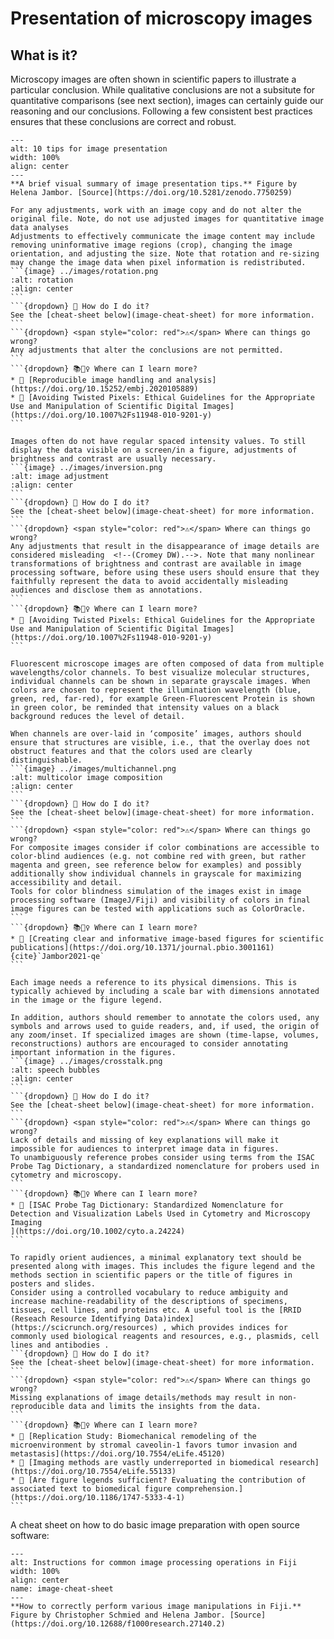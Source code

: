 # Presentation of microscopy images

## What is it?

Microscopy images are often shown in scientific papers to illustrate a particular conclusion. While qualitative conclusions are not a subsitute for quantitative comparisons (see next section), images can certainly guide our reasoning and our conclusions. Following a few consistent best practices ensures that these conclusions are correct and robust.

```{figure} ../images/10TipsHowToNotLieWithImages.png
---
alt: 10 tips for image presentation
width: 100%
align: center
---
**A brief visual summary of image presentation tips.** Figure by Helena Jambor. [Source](https://doi.org/10.5281/zenodo.7750259)
```

````{dropdown} Adjust the image crop, orientation, and size. 
For any adjustments, work with an image copy and do not alter the original file. Note, do not use adjusted images for quantitative image data analyses 
Adjustments to effectively communicate the image content may include removing uninformative image regions (crop), changing the image orientation, and adjusting the size. Note that rotation and re-sizing may change the image data when pixel information is redistributed. 
```{image} ../images/rotation.png
:alt: rotation
:align: center
```
```{dropdown} 🤔 How do I do it?
See the [cheat-sheet below](image-cheat-sheet) for more information. 
```
```{dropdown} <span style="color: red">⚠️</span> Where can things go wrong?
Any adjustments that alter the conclusions are not permitted. 
```
```{dropdown} 📚🤷‍♀️ Where can I learn more?
* 📄 [Reproducible image handling and analysis](https://doi.org/10.15252/embj.2020105889)
* 📄 [Avoiding Twisted Pixels: Ethical Guidelines for the Appropriate Use and Manipulation of Scientific Digital Images](https://doi.org/10.1007%2Fs11948-010-9201-y)
```
````

````{dropdown} Enhance visibility of image content
Images often do not have regular spaced intensity values. To still display the data visible on a screen/in a figure, adjustments of brightness and contrast are usually necessary.
```{image} ../images/inversion.png
:alt: image adjustment
:align: center
```
```{dropdown} 🤔 How do I do it?
See the [cheat-sheet below](image-cheat-sheet) for more information. 
```
```{dropdown} <span style="color: red">⚠️</span> Where can things go wrong?
Any adjustments that result in the disappearance of image details are considered misleading  <!--(Cromey DW).-->. Note that many nonlinear transformations of brightness and contrast are available in image processing software, before using these users should ensure that they faithfully represent the data to avoid accidentally misleading audiences and disclose them as annotations.
```
```{dropdown} 📚🤷‍♀️ Where can I learn more?
* 📄 [Avoiding Twisted Pixels: Ethical Guidelines for the Appropriate Use and Manipulation of Scientific Digital Images](https://doi.org/10.1007%2Fs11948-010-9201-y)
```
````

````{dropdown} Use accessible colors
Fluorescent microscope images are often composed of data from multiple wavelengths/color channels. To best visualize molecular structures, individual channels can be shown in separate grayscale images. When colors are chosen to represent the illumination wavelength (blue, green, red, far-red), for example Green-Fluorescent Protein is shown in green color, be reminded that intensity values on a black background reduces the level of detail.

When channels are over-laid in ‘composite’ images, authors should ensure that structures are visible, i.e., that the overlay does not obstruct features and that the colors used are clearly distinguishable. 
```{image} ../images/multichannel.png
:alt: multicolor image composition
:align: center
```
```{dropdown} 🤔 How do I do it?
See the [cheat-sheet below](image-cheat-sheet) for more information. 
```
```{dropdown} <span style="color: red">⚠️</span> Where can things go wrong?
For composite images consider if color combinations are accessible to color-blind audiences (e.g. not combine red with green, but rather magenta and green, see reference below for examples) and possibly additionally show individual channels in grayscale for maximizing accessibility and detail. 
Tools for color blindness simulation of the images exist in image processing software (ImageJ/Fiji) and visibility of colors in final image figures can be tested with applications such as ColorOracle. 
```
```{dropdown} 📚🤷‍♀️ Where can I learn more?
* 📄 [Creating clear and informative image-based figures for scientific publications](https://doi.org/10.1371/journal.pbio.3001161) {cite}`Jambor2021-qe`
```
````

````{dropdown} Annotate key image features
Each image needs a reference to its physical dimensions. This is typically achieved by including a scale bar with dimensions annotated in the image or the figure legend.

In addition, authors should remember to annotate the colors used, any symbols and arrows used to guide readers, and, if used, the origin of any zoom/inset. If specialized images are shown (time-lapse, volumes, reconstructions) authors are encouraged to consider annotating important information in the figures. 
```{image} ../images/crosstalk.png
:alt: speech bubbles
:align: center
```
```{dropdown} 🤔 How do I do it?
See the [cheat-sheet below](image-cheat-sheet) for more information. 
```
```{dropdown} <span style="color: red">⚠️</span> Where can things go wrong?
Lack of details and missing of key explanations will make it impossible for audiences to interpret image data in figures. 
To unambiguously reference probes consider using terms from the ISAC Probe Tag Dictionary, a standardized nomenclature for probers used in cytometry and microscopy. 
```
```{dropdown} 📚🤷‍♀️ Where can I learn more?
* 📄 [ISAC Probe Tag Dictionary: Standardized Nomenclature for Detection and Visualization Labels Used in Cytometry and Microscopy Imaging
](https://doi.org/10.1002/cyto.a.24224)
```
````

````{dropdown} Explain the image 
To rapidly orient audiences, a minimal explanatory text should be presented along with images. This includes the figure legend and the methods section in scientific papers or the title of figures in posters and slides.
Consider using a controlled vocabulary to reduce ambiguity and increase machine-readability of the descriptions of specimens, tissues, cell lines, and proteins etc. A useful tool is the [RRID (Reseach Resource Identifying Data)index](https://scicrunch.org/resources) , which provides indices for commonly used biological reagents and resources, e.g., plasmids, cell lines and antibodies . 
```{dropdown} 🤔 How do I do it?
See the [cheat-sheet below](image-cheat-sheet) for more information. 
```
```{dropdown} <span style="color: red">⚠️</span> Where can things go wrong?
Missing explanations of image details/methods may result in non-reproducible data and limits the insights from the data. 
```
```{dropdown} 📚🤷‍♀️ Where can I learn more?
* 📄 [Replication Study: Biomechanical remodeling of the microenvironment by stromal caveolin-1 favors tumor invasion and metastasis](https://doi.org/10.7554/eLife.45120)
* 📄 [Imaging methods are vastly underreported in biomedical research](https://doi.org/10.7554/eLife.55133)
* 📄 [Are figure legends sufficient? Evaluating the contribution of associated text to biomedical figure comprehension.](https://doi.org/10.1186/1747-5333-4-1)
```
````

A cheat sheet on how to do basic image preparation with open source software: 


```{figure} ../images/processing_images_cheatsheet.gif
---
alt: Instructions for common image processing operations in Fiji
width: 100%
align: center
name: image-cheat-sheet
---
**How to correctly perform various image manipulations in Fiji.** Figure by Christopher Schmied and Helena Jambor. [Source](https://doi.org/10.12688/f1000research.27140.2)
```